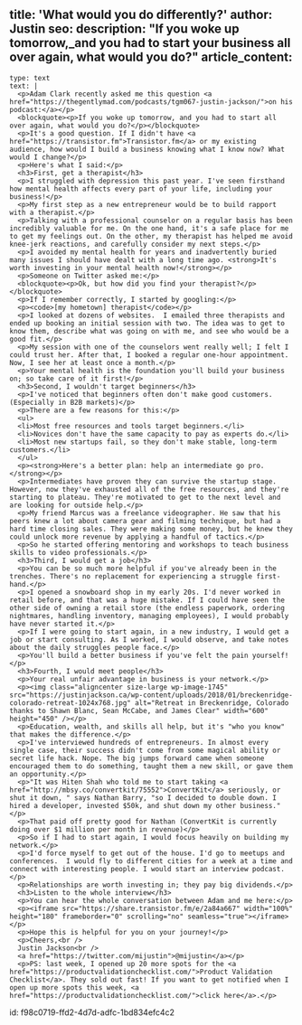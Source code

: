 title: 'What would you do differently?'
author: Justin
seo:
  description: "If you woke up tomorrow,\_and you had to start your business all over again, what would you do?"
article_content:
  -
    type: text
    text: |
      <p>Adam Clark recently asked me this question <a href="https://thegentlymad.com/podcasts/tgm067-justin-jackson/">on his podcast:</a></p>
      <blockquote><p>If you woke up tomorrow, and you had to start all over again, what would you do?</p></blockquote>
      <p>It's a good question. If I didn't have <a href="https://transistor.fm">Transistor.fm</a> or my existing audience, how would I build a business knowing what I know now? What would I change?</p>
      <p>Here's what I said:</p>
      <h3>First, get a therapist</h3>
      <p>I struggled with depression this past year. I've seen firsthand how mental health affects every part of your life, including your business!</p>
      <p>My first step as a new entrepreneur would be to build rapport with a therapist.</p>
      <p>Talking with a professional counselor on a regular basis has been incredibly valuable for me. On the one hand, it's a safe place for me to get my feelings out. On the other, my therapist has helped me avoid knee-jerk reactions, and carefully consider my next steps.</p>
      <p>I avoided my mental health for years and inadvertently buried many issues I should have dealt with a long time ago. <strong>It's worth investing in your mental health now!</strong></p>
      <p>Someone on Twitter asked me:</p>
      <blockquote><p>Ok, but how did you find your therapist?</p></blockquote>
      <p>If I remember correctly, I started by googling:</p>
      <p><code>[my hometown] therapist</code></p>
      <p>I looked at dozens of websites.  I emailed three therapists and ended up booking an initial session with two. The idea was to get to know them, describe what was going on with me, and see who would be a good fit.</p>
      <p>My session with one of the counselors went really well; I felt I could trust her. After that, I booked a regular one-hour appointment. Now, I see her at least once a month.</p>
      <p>Your mental health is the foundation you'll build your business on; so take care of it first!</p>
      <h3>Second, I wouldn't target beginners</h3>
      <p>I've noticed that beginners often don't make good customers. (Especially in B2B markets)</p>
      <p>There are a few reasons for this:</p>
      <ul>
      <li>Most free resources and tools target beginners.</li>
      <li>Novices don't have the same capacity to pay as experts do.</li>
      <li>Most new startups fail, so they don't make stable, long-term customers.</li>
      </ul>
      <p><strong>Here's a better plan: help an intermediate go pro.</strong></p>
      <p>Intermediates have proven they can survive the startup stage. However, now they've exhausted all of the free resources, and they're starting to plateau. They're motivated to get to the next level and are looking for outside help.</p>
      <p>My friend Marcus was a freelance videographer. He saw that his peers knew a lot about camera gear and filming technique, but had a hard time closing sales. They were making some money, but he knew they could unlock more revenue by applying a handful of tactics.</p>
      <p>So he started offering mentoring and workshops to teach business skills to video professionals.</p>
      <h3>Third, I would get a job</h3>
      <p>You can be so much more helpful if you've already been in the trenches. There's no replacement for experiencing a struggle first-hand.</p>
      <p>I opened a snowboard shop in my early 20s. I'd never worked in retail before, and that was a huge mistake. If I could have seen the other side of owning a retail store (the endless paperwork, ordering nightmares, handling inventory, managing employees), I would probably have never started it.</p>
      <p>If I were going to start again, in a new industry, I would get a job or start consulting. As I worked, I would observe, and take notes about the daily struggles people face.</p>
      <p>You'll build a better business if you've felt the pain yourself!</p>
      <h3>Fourth, I would meet people</h3>
      <p>Your real unfair advantage in business is your network.</p>
      <p><img class="aligncenter size-large wp-image-1745" src="https://justinjackson.ca/wp-content/uploads/2018/01/breckenridge-colorado-retreat-1024x768.jpg" alt="Retreat in Breckenridge, Colorado thanks to Shawn Blanc, Sean McCabe, and James Clear" width="600" height="450" /></p>
      <p>Education, wealth, and skills all help, but it's "who you know" that makes the difference.</p>
      <p>I've interviewed hundreds of entrepreneurs. In almost every single case, their success didn't come from some magical ability or secret life hack. Nope. The big jumps forward came when someone encouraged them to do something, taught them a new skill, or gave them an opportunity.</p>
      <p>"It was Hiten Shah who told me to start taking <a href="http://mbsy.co/convertkit/75552">ConvertKit</a> seriously, or shut it down, " says Nathan Barry, "so I decided to double down. I hired a developer, invested $50k, and shut down my other business."</p>
      <p>That paid off pretty good for Nathan (ConvertKit is currently doing over $1 million per month in revenue)</p>
      <p>So if I had to start again, I would focus heavily on building my network.</p>
      <p>I'd force myself to get out of the house. I'd go to meetups and conferences.  I would fly to different cities for a week at a time and connect with interesting people. I would start an interview podcast.</p>
      <p>Relationships are worth investing in; they pay big dividends.</p>
      <h3>Listen to the whole interview</h3>
      <p>You can hear the whole conversation between Adam and me here:</p>
      <p><iframe src="https://share.transistor.fm/e/2a84a667" width="100%" height="180" frameborder="0" scrolling="no" seamless="true"></iframe></p>
      <p>Hope this is helpful for you on your journey!</p>
      <p>Cheers,<br />
      Justin Jackson<br />
      <a href="https://twitter.com/mijustin">@mijustin</a></p>
      <p>PS: last week, I opened up 20 more spots for the <a href="https://productvalidationchecklist.com/">Product Validation Checklist</a>. They sold out fast! If you want to get notified when I open up more spots this week, <a href="https://productvalidationchecklist.com/">click here</a>.</p>
      
id: f98c0719-ffd2-4d7d-adfc-1bd834efc4c2

